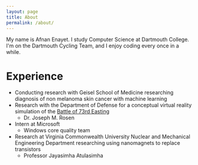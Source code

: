 ```yaml
---
layout: page
title: About
permalink: /about/
---
```


My name is Afnan Enayet. I study Computer Science at Dartmouth College.
I'm on the Dartmouth Cycling Team, and I enjoy coding every once in a while. 

# Experience
- Conducting research with Geisel School of Medicine researching diagnosis of non melanoma 
skin cancer with machine learning
- Research with the Department of Defense for a conceptual virtual reality 
simulation of the [Battle of 73rd Easting](https://en.wikipedia.org/wiki/Battle_of_73_Easting)
    - Dr. Joseph M. Rosen
- Intern at Microsoft
    - Windows core quality team
- Research at Virginia Commonwealth University Nuclear and Mechanical Engineering 
Department researching using nanomagnets to replace transistors
    - Professor Jayasimha Atulasimha


